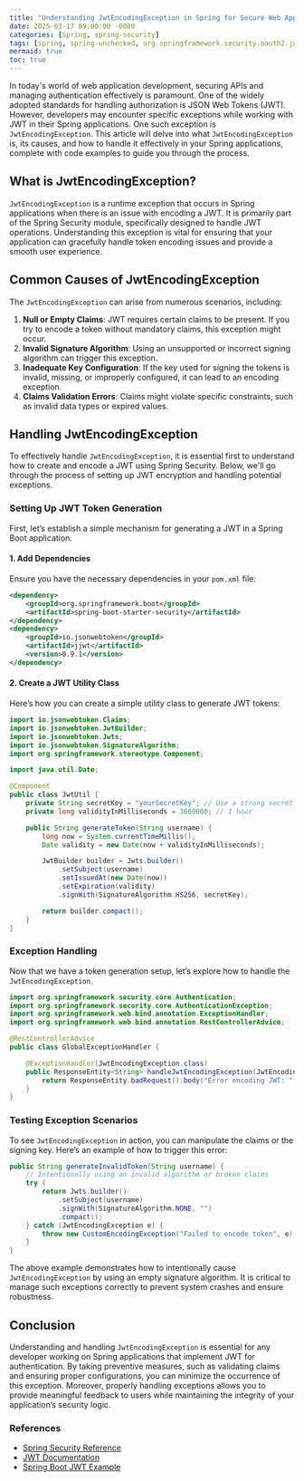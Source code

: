 ```yaml
---
title: "Understanding JwtEncodingException in Spring for Secure Web Applications"
date: 2025-03-17 09:00:00 -0000
categories: [Spring, spring-security]
tags: [spring, spring-unchecked, org.springframework.security.oauth2.jwt]
mermaid: true
toc: true
---
```



In today's world of web application development, securing APIs and managing authentication effectively is paramount. One of the widely adopted standards for handling authorization is JSON Web Tokens (JWT). However, developers may encounter specific exceptions while working with JWT in their Spring applications. One such exception is `JwtEncodingException`. This article will delve into what `JwtEncodingException` is, its causes, and how to handle it effectively in your Spring applications, complete with code examples to guide you through the process.

## What is JwtEncodingException?

`JwtEncodingException` is a runtime exception that occurs in Spring applications when there is an issue with encoding a JWT. It is primarily part of the Spring Security module, specifically designed to handle JWT operations. Understanding this exception is vital for ensuring that your application can gracefully handle token encoding issues and provide a smooth user experience.

## Common Causes of JwtEncodingException

The `JwtEncodingException` can arise from numerous scenarios, including:

1. **Null or Empty Claims**: JWT requires certain claims to be present. If you try to encode a token without mandatory claims, this exception might occur.
2. **Invalid Signature Algorithm**: Using an unsupported or incorrect signing algorithm can trigger this exception.
3. **Inadequate Key Configuration**: If the key used for signing the tokens is invalid, missing, or improperly configured, it can lead to an encoding exception.
4. **Claims Validation Errors**: Claims might violate specific constraints, such as invalid data types or expired values.

## Handling JwtEncodingException

To effectively handle `JwtEncodingException`, it is essential first to understand how to create and encode a JWT using Spring Security. Below, we'll go through the process of setting up JWT encryption and handling potential exceptions.

### Setting Up JWT Token Generation

First, let’s establish a simple mechanism for generating a JWT in a Spring Boot application.

#### 1. Add Dependencies

Ensure you have the necessary dependencies in your `pom.xml` file:

```xml
<dependency>
    <groupId>org.springframework.boot</groupId>
    <artifactId>spring-boot-starter-security</artifactId>
</dependency>
<dependency>
    <groupId>io.jsonwebtoken</groupId>
    <artifactId>jjwt</artifactId>
    <version>0.9.1</version>
</dependency>
```

#### 2. Create a JWT Utility Class

Here’s how you can create a simple utility class to generate JWT tokens:

```java
import io.jsonwebtoken.Claims;
import io.jsonwebtoken.JwtBuilder;
import io.jsonwebtoken.Jwts;
import io.jsonwebtoken.SignatureAlgorithm;
import org.springframework.stereotype.Component;

import java.util.Date;

@Component
public class JwtUtil {
    private String secretKey = "yourSecretKey"; // Use a strong secret key
    private long validityInMilliseconds = 3600000; // 1 hour

    public String generateToken(String username) {
        long now = System.currentTimeMillis();
        Date validity = new Date(now + validityInMilliseconds);

        JwtBuilder builder = Jwts.builder()
            .setSubject(username)
            .setIssuedAt(new Date(now))
            .setExpiration(validity)
            .signWith(SignatureAlgorithm.HS256, secretKey);

        return builder.compact();
    }
}
```

### Exception Handling

Now that we have a token generation setup, let’s explore how to handle the `JwtEncodingException`.

```java
import org.springframework.security.core.Authentication;
import org.springframework.security.core.AuthenticationException;
import org.springframework.web.bind.annotation.ExceptionHandler;
import org.springframework.web.bind.annotation.RestControllerAdvice;

@RestControllerAdvice
public class GlobalExceptionHandler {

    @ExceptionHandler(JwtEncodingException.class)
    public ResponseEntity<String> handleJwtEncodingException(JwtEncodingException e) {
        return ResponseEntity.badRequest().body("Error encoding JWT: " + e.getMessage());
    }
}
```

### Testing Exception Scenarios

To see `JwtEncodingException` in action, you can manipulate the claims or the signing key. Here’s an example of how to trigger this error:

```java
public String generateInvalidToken(String username) {
    // Intentionally using an invalid algorithm or broken claims
    try {
        return Jwts.builder()
            .setSubject(username)
            .signWith(SignatureAlgorithm.NONE, "")
            .compact();
    } catch (JwtEncodingException e) {
        throw new CustomEncodingException("Failed to encode token", e);
    }
}
```

The above example demonstrates how to intentionally cause `JwtEncodingException` by using an empty signature algorithm. It is critical to manage such exceptions correctly to prevent system crashes and ensure robustness.

## Conclusion

Understanding and handling `JwtEncodingException` is essential for any developer working on Spring applications that implement JWT for authentication. By taking preventive measures, such as validating claims and ensuring proper configurations, you can minimize the occurrence of this exception. Moreover, properly handling exceptions allows you to provide meaningful feedback to users while maintaining the integrity of your application’s security logic.

### References

- [Spring Security Reference](https://docs.spring.io/spring-security/site/docs/current/reference/html5/)
- [JWT Documentation](https://jwt.io/)
- [Spring Boot JWT Example](https://spring.io/guides/tutorials/spring-boot-oauth2/)